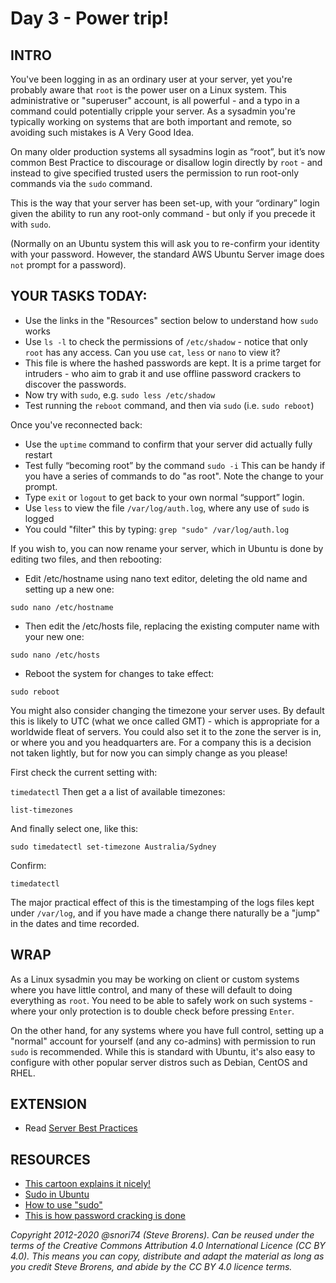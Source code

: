 # Day 3 - Power trip!

## INTRO
You've been logging in as an ordinary user at your server, yet you're probably aware that `root` is the power user on a Linux system. This administrative or "superuser" account, is all powerful - and a typo in a command could potentially cripple your server. As a sysadmin you're typically working on systems that are both important and remote, so avoiding such mistakes is A Very Good Idea.  

On many older production systems all sysadmins login as “root”, but it’s now common Best Practice to discourage or disallow login directly by `root` - and instead to give specified trusted users the permission to run root-only commands via the `sudo` command. 

This is the way that your server has been set-up, with your “ordinary” login given the ability to run any root-only command  - but only if you precede it with `sudo`. 

(Normally on an Ubuntu system this will ask you to re-confirm your identity with your password.
However, the standard AWS Ubuntu Server image does `not` prompt for a password). 

## YOUR TASKS TODAY:
* Use the links in the "Resources" section below to understand how `sudo` works
* Use `ls -l` to check the permissions of `/etc/shadow` - notice that only `root` has any access. Can you use `cat`, `less` or `nano` to view it?
* This file is where the hashed passwords are kept. It is a prime target for intruders - who aim to grab it and use offline password crackers to discover the passwords.
* Now try with `sudo`, e.g. `sudo less /etc/shadow`
* Test running the `reboot` command, and then via `sudo` (i.e. `sudo reboot`)

Once you've reconnected back:
* Use the `uptime` command to confirm that your server did actually fully restart
* Test fully “becoming root” by the command `sudo -i`  This can be handy if you have a series of commands to do "as root". Note the change to your prompt.
* Type `exit` or `logout` to get back to your own normal “support” login. 
* Use `less` to view the file `/var/log/auth.log`, where any use of `sudo` is logged
* You could "filter" this by typing: `grep "sudo" /var/log/auth.log` 

If you wish to, you can now rename your server, which in Ubuntu is done by editing two files, and then rebooting:

* Edit /etc/hostname using nano text editor, deleting the old name and setting up a new one:

`sudo nano /etc/hostname`
* Then edit the /etc/hosts file, replacing the existing computer name with your new one:

`sudo nano /etc/hosts`
* Reboot the system for changes to take effect:

`sudo reboot`
 
You might also consider changing the timezone your server uses. By default this is likely to UTC (what we once called GMT) - which is appropriate for a worldwide fleat of servers. You could also set it to the zone the server is in, or where you and you headquarters are. For a company this is a decision not taken lightly, but for now you can simply change as you please!

First check the current setting with:

`timedatectl`
Then get a a list of available timezones:

`list-timezones`

And finally select one, like this:

`sudo timedatectl set-timezone Australia/Sydney`

Confirm:

`timedatectl`

The major practical effect of this is the timestamping of the logs files kept under `/var/log`, and if you have made a change there naturally be a "jump" in the dates and time recorded.
 
## WRAP
As a Linux sysadmin you may be working on client or custom systems where you have little control, and many of these will default to doing everything as `root`. You need to be able to safely work on such systems - where your only protection is to double check before pressing `Enter`.

On the other hand, for any systems where you have full control, setting up a "normal" account for yourself (and any co-admins) with permission to run `sudo`  is recommended. While this is standard with Ubuntu, it's also easy to configure with other  popular server distros such as Debian, CentOS and RHEL.

## EXTENSION
* Read [Server Best Practices](http://www.cyberciti.biz/tips/linux-unix-bsd-openssh-server-best-practices.html) 

## RESOURCES
* [This cartoon explains it nicely!](http://xkcd.com/149/)
* [Sudo in Ubuntu](https://help.ubuntu.com/community/RootSudo)
* [How to use "sudo"](https://www.howtoforge.com/tutorial/sudo-beginners-guide/)
* [This is how password cracking is done](https://null-byte.wonderhowto.com/how-to/crack-shadow-hashes-after-getting-root-linux-system-0186386/)

*Copyright 2012-2020 @snori74 (Steve Brorens). Can be reused under the terms of the Creative Commons Attribution 4.0 International Licence (CC BY 4.0).*
*This means you can copy, distribute and adapt the material as long as you credit Steve Brorens, and abide by the CC BY 4.0 licence terms.* 
